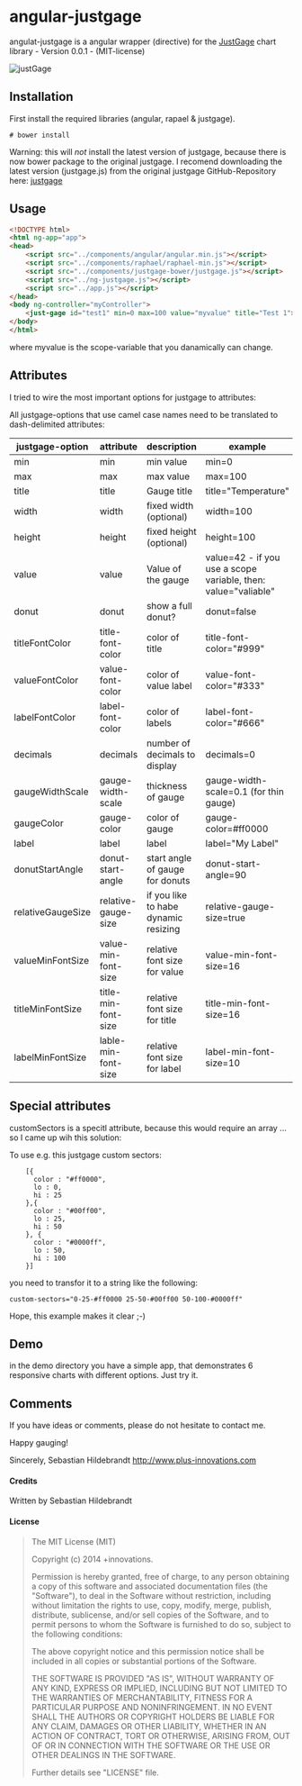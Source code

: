 angular-justgage
================

angulat-justgage is a angular wrapper (directive) for the [JustGage](http://justgage.com/) chart library - Version 0.0.1 - (MIT-license)

![justGage](https://dl.dropbox.com/u/6211055/IMG/justgage_logo.png)

## Installation

First install the required libraries (angular, rapael & justgage).

```
# bower install
```

Warning: this will _not_ install the latest version of justgage, because there is now bower package to the original justgage. I recomend downloading the latest version (justgage.js) from the original justgage GitHub-Repository here: [justgage](https://github.com/toorshia/justgage)


## Usage

```html
<!DOCTYPE html>
<html ng-app="app">
<head>
    <script src="../components/angular/angular.min.js"></script>
    <script src="../components/raphael/raphael-min.js"></script>
    <script src="../components/justgage-bower/justgage.js"></script>
    <script src="../ng-justgage.js"></script>
    <script src="../app.js"></script>
</head>
<body ng-controller="myController">
    <just-gage id="test1" min=0 max=100 value="myvalue" title="Test 1"></just-gage>
</body>
</html>
```

where myvalue is the scope-variable that you danamically can change.

## Attributes

I tried to wire the most important options for justgage to attributes:

All justgage-options that use camel case names need to be translated to dash-delimited attributes:

justgage-option | attribute | description | example
---|---|---|---
min|min|min value|min=0
max|max|max value|max=100
title|title|Gauge title|title="Temperature"
width|width|fixed width (optional)|width=100
height|height|fixed height (optional)|height=100
value|value|Value of the gauge|value=42 - if you use a scope variable, then: value="valiable"
donut|donut|show a full donut?|donut=false
titleFontColor|title-font-color|color of title|title-font-color="#999"
valueFontColor|value-font-color|color of value label|value-font-color="#333"
labelFontColor|label-font-color|color of labels|label-font-color="#666"
decimals|decimals|number of decimals to display|decimals=0
gaugeWidthScale|gauge-width-scale|thickness of gauge|gauge-width-scale=0.1 (for thin gauge)
gaugeColor|gauge-color|color of gauge|gauge-color=#ff0000
label|label|label|label="My Label"
donutStartAngle|donut-start-angle|start angle of gauge for donuts|donut-start-angle=90
relativeGaugeSize|relative-gauge-size|if you like to habe dynamic resizing|relative-gauge-size=true
valueMinFontSize|value-min-font-size|relative font size for value|value-min-font-size=16
titleMinFontSize|title-min-font-size|relative font size for title|title-min-font-size=16
labelMinFontSize|lable-min-font-size|relative font size for label|label-min-font-size=10

## Special attributes

customSectors is a specitl attribute, because this would require an array ... so I came up wih this solution:

To use e.g. this justgage custom sectors:

```
	[{
      color : "#ff0000",
      lo : 0,
      hi : 25
    },{
      color : "#00ff00",
      lo : 25,
      hi : 50
    }, {
      color : "#0000ff",
      lo : 50,
      hi : 100
    }]
```

you need to transfor it to a string like the following:

```
custom-sectors="0-25-#ff0000 25-50-#00ff00 50-100-#0000ff"
```

Hope, this example makes it clear ;-)

## Demo

in the demo directory you have a simple app, that demonstrates 6 responsive charts with different options. Just try it.

## Comments

If you have ideas or comments, please do not hesitate to contact me.


Happy gauging!

Sincerely,
Sebastian Hildebrandt
http://www.plus-innovations.com


#### Credits

Written by Sebastian Hildebrandt

#### License

>The MIT License (MIT)
>
>Copyright (c) 2014 +innovations.
>
>Permission is hereby granted, free of charge, to any person obtaining a copy
>of this software and associated documentation files (the "Software"), to deal
>in the Software without restriction, including without limitation the rights
>to use, copy, modify, merge, publish, distribute, sublicense, and/or sell
>copies of the Software, and to permit persons to whom the Software is
>furnished to do so, subject to the following conditions:
>
>The above copyright notice and this permission notice shall be included in
>all copies or substantial portions of the Software.
>
>THE SOFTWARE IS PROVIDED "AS IS", WITHOUT WARRANTY OF ANY KIND, EXPRESS OR
>IMPLIED, INCLUDING BUT NOT LIMITED TO THE WARRANTIES OF MERCHANTABILITY,
>FITNESS FOR A PARTICULAR PURPOSE AND NONINFRINGEMENT. IN NO EVENT SHALL THE
>AUTHORS OR COPYRIGHT HOLDERS BE LIABLE FOR ANY CLAIM, DAMAGES OR OTHER
>LIABILITY, WHETHER IN AN ACTION OF CONTRACT, TORT OR OTHERWISE, ARISING FROM,
>OUT OF OR IN CONNECTION WITH THE SOFTWARE OR THE USE OR OTHER DEALINGS IN
>THE SOFTWARE.
> 
>Further details see "LICENSE" file.



